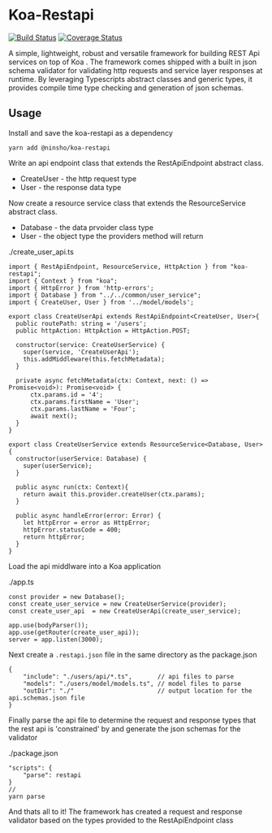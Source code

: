 # Koa-Restapi
[![Build Status](https://travis-ci.org/JacobV90/koa-restapi.svg?branch=master)](https://travis-ci.org/JacobV90/koa-restapi)
[![Coverage Status](https://coveralls.io/repos/github/JacobV90/koa-restapi/badge.svg?branch=master)](https://coveralls.io/github/JacobV90/koa-restapi?branch=master)

A simple, lightweight, robust and versatile framework for building REST Api services on top of Koa . The framework comes shipped with a built in json schema validator for validating http requests and service layer responses at runtime. By leveraging Typescripts abstract classes and generic types, it provides compile time type checking and generation of json schemas.

## Usage
Install and save the koa-restapi as a dependency
```
yarn add @ninsho/koa-restapi
```
Write an api endpoint class that extends the RestApiEndpoint abstract class.
- CreateUser - the http request type
- User - the response data type

Now create a resource service class that extends the ResourceService abstract class.
- Database - the data prvoider class type
- User - the object type the providers method will return

./create_user_api.ts
```
import { RestApiEndpoint, ResourceService, HttpAction } from "koa-restapi";
import { Context } from "koa";
import { HttpError } from 'http-errors';
import { Database } from "../../common/user_service";
import { CreateUser, User } from '../model/models';

export class CreateUserApi extends RestApiEndpoint<CreateUser, User>{
  public routePath: string = '/users';
  public httpAction: HttpAction = HttpAction.POST;

  constructor(service: CreateUserService) {
    super(service, 'CreateUserApi');
    this.addMiddleware(this.fetchMetadata);
  }

  private async fetchMetadata(ctx: Context, next: () => Promise<void>): Promise<void> {
      ctx.params.id = '4';
      ctx.params.firstName = 'User';
      ctx.params.lastName = 'Four';
      await next();
  }
}

export class CreateUserService extends ResourceService<Database, User>{
  constructor(userService: Database) {
    super(userService);
  }

  public async run(ctx: Context){
    return await this.provider.createUser(ctx.params);
  }

  public async handleError(error: Error) {
    let httpError = error as HttpError;
    httpError.statusCode = 400;
    return httpError;
  }
}
```
Load the api middlware into a Koa application

./app.ts
```
const provider = new Database();
const create_user_service = new CreateUserService(provider);
const create_user_api  = new CreateUserApi(create_user_service);

app.use(bodyParser());
app.use(getRouter(create_user_api));
server = app.listen(3000);
```
Next create a `.restapi.json` file in the same directory as the package.json
```
{
    "include": "./users/api/*.ts",       // api files to parse
    "models": "./users/model/models.ts", // model files to parse
    "outDir": "./"                       // output location for the api.schemas.json file
}
```

Finally parse the api file to determine the request and response types that the rest api is 'constrained' by and generate the json schemas for the validator

./package.json
```
"scripts": {
    "parse": restapi
}
//
yarn parse
```

And thats all to it! The framework has created a request and response validator based on the types provided to the RestApiEndpoint class
